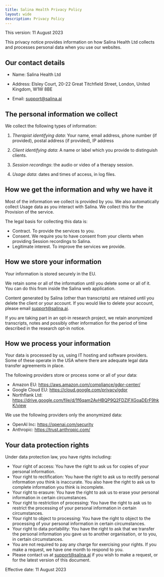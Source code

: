 ```yaml
---
title: Salina Health Privacy Policy
layout: wide
description: Privacy Policy
---
```


This version: 11 August 2023

This privacy notice provides information on how Salina Health Ltd collects and processes personal data when you use our websites.

## Our contact details

- Name:		Salina Health Ltd

- Address:	Elsley Court, 20-22 Great Titchfield Street, London, United Kingdom, W1W 8BE

-  Email:		support@salina.ai

## The personal information we collect

We collect the following types of information:

1. *Therapist identifying data*: Your name,  email address, phone number (if provided), postal address (if provided), IP address

2. *Client identifying data*: A name or label which you provide to distinguish clients.

3. *Session recordings*: the audio or video of a therapy session.

4. *Usage data*: dates and times of access, in log files.

## How we get the information and why we have it

Most of the information we collect is provided by you. We also automatically collect Usage data as you interact with Salina. 
We collect this for the Provision of the service.

The legal basis for collecting this data is:

- Contract. To provide the services to you.
- Consent. We require you to have consent from your clients when providing Session recordings to Salina.
- Legitimate interest. To improve the services we provide.

## How we store your information

Your information is stored securely in the EU.

We retain some or all of the information until you delete some or all of it. You can do this from inside the Salina web application.

Content generated by Salina (other than transcripts) are retained until you delete the client or your account. If you would like to delete your account, please email support@salina.ai.

If you are taking part in an opt-in research project, we retain anonymized transcripts, notes and possibly other information for the period of time described in the research opt-in notice.

## How we process your information

Your data is processed by us, using IT hosting and software providers. Some of these operate in the USA where there are adequate legal data transfer agreements in place. 

The following providers store or process some or all of your data:

- Amazon EU: https://aws.amazon.com/compliance/gdpr-center/
- Google Cloud EU: https://cloud.google.com/privacy/gdpr
- Northflank Ltd: https://drive.google.com/file/d/1f6qam2AvHBQP9Q2FDZlFXGoaDErF9hkK/view

We use the following providers only the anonymized data:

- OpenAI Inc: https://openai.com/security
- Anthropic: https://trust.anthropic.com/

## Your data protection rights
Under data protection law, you have rights including:

- Your right of access: You have the right to ask us for copies of your personal information. 
- Your right to rectification: You have the right to ask us to rectify personal information you think is inaccurate. You also have the right to ask us to complete information you think is incomplete. 
- Your right to erasure: You have the right to ask us to erase your personal information in certain circumstances. 
- Your right to restriction of processing: You have the right to ask us to restrict the processing of your personal information in certain circumstances. 
- Your right to object to processing: You have the right to object to the processing of your personal information in certain circumstances.
- Your right to data portability: You have the right to ask that we transfer the personal information you gave us to another organisation, or to you, in certain circumstances.
- You are not required to pay any charge for exercising your rights. If you make a request, we have one month to respond to you.
- Please contact us at support@salina.ai if you wish to make a request, or for the latest version of this document.

Effective date: 11 August 2023
